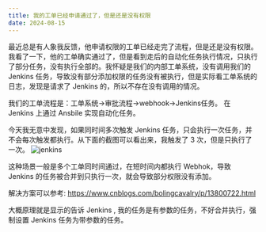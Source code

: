 ```yaml
---
title: 我的工单已经申请通过了，但是还是没有权限
date: 2024-08-15
---
```


最近总是有人象我反馈，他申请权限的工单已经走完了流程，但是还是没有权限。我看了一下，他的工单确实通过了，但是看到走后的自动化任务执行情况，只执行了部分任务，没有执行全部的。我怀疑是我们的内部工单系统，没有调用我们的 Jenkins 任务，导致没有部分添加权限的任务没有被执行，但是实际看工单系统的日志，发现是请求了 Jenkins 的，所以不存在没有调用的情况。

我们的工单流程是：工单系统->审批流程->webhook->Jenkins任务。 在 Jenkins 上通过 Ansbile 实现自动化任务。

今天我无意中发现，如果同时间多次触发 Jenkins 任务，只会执行一次任务，并不会每次触发都执行。从下面的截图可以看出来，我触发了 3 次，但是只执行了一次。
![jenkins](/2024-08-15/jenkins.png)

这种场景一般是多个工单同时间通过，在短时间内都执行 Webhok，导致 Jenkins 的任务被合并到只执行一次，就会导致部分权限没有添加。

解决方案可以参考: https://www.cnblogs.com/bolingcavalry/p/13800722.html

大概原理就是显示的告诉 Jenkins , 我的任务是有参数的任务，不好合并执行，强制设置 Jenkins 任务为带参数的任务。